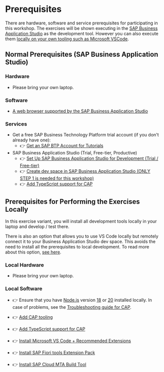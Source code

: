 # Prerequisites

There are hardware, software and service prerequisites for participating in this workshop. The exercises will be shown executing in the [SAP Business Application Studio](https://community.sap.com/topics/business-application-studio) as the development tool. However you can also execute them [locally on your own tooling such as Microsoft VSCode](#prerequisites-for-performing-the-exercises-locally).

## Normal Prerequisites (SAP Business Application Studio)

### Hardware

* Please bring your own laptop.

### Software

* [A web browser supported by the SAP Business Application Studio](https://help.sap.com/docs/SAP%20Business%20Application%20Studio/9d1db9835307451daa8c930fbd9ab264/8f46c6e6f86641cc900871c903761fd4.html#availability)

### Services

* Get a free SAP Business Technology Platform trial account (if you don't already have one):
  * 👉 [Get an SAP BTP Account for Tutorials](https://developers.sap.com/tutorials/btp-cockpit-setup.html)
* SAP Business Application Studio (Trial, Free-tier, Productive)
  * 👉 [Set Up SAP Business Application Studio for Development (Trial / Free-tier)](https://developers.sap.com/tutorials/appstudio-onboarding.html)
  * 👉 [Create dev space in SAP Business Application Studio (ONLY STEP 1 is needed for this workshop)](https://developers.sap.com/tutorials/hana-cloud-cap-create-project.html)
  * 👉 [Add TypeScript support for CAP](https://cap.cloud.sap/docs/node.js/typescript#enable-typescript-support)

## Prerequisites for Performing the Exercises Locally

In this exercise variant, you will install all development tools locally in your laptop and develop / test there.

There is also an option that allows you to use VS Code locally but remotely connect it to your Business Application Studio dev space. This avoids the need to install all the prerequisites to local development. To read more about this option, [see here](https://community.sap.com/t5/technology-blogs-by-members/access-sap-business-application-studio-as-a-remote-from-visual-studio-code/ba-p/13565427).

### Local Hardware

* Please bring your own laptop.

### Local Software

* 👉 Ensure that you have [Node.js](https://nodejs.org/en/download/) version [18](https://nodejs.org/dist/latest-v18.x/) or [20](https://nodejs.org/dist/latest-v20.x/) installed locally. In case of problems, see the [Troubleshooting guide for CAP](https://cap.cloud.sap/docs/get-started/troubleshooting#npm-installation).
  
* 👉 [Add CAP tooling](https://cap.cloud.sap/docs/get-started/jumpstart#_2-install-cap-s-cds-dk)

* 👉 [Add TypeScript support for CAP](https://cap.cloud.sap/docs/node.js/typescript#enable-typescript-support)

* 👉 [Install Microsoft VS Code + Recommended Extensions](https://cap.cloud.sap/docs/get-started/jumpstart#_6-install-visual-studio-code)

* 👉 [Install SAP Fiori tools Extension Pack](https://marketplace.visualstudio.com/items?itemName=SAPSE.sap-ux-fiori-tools-extension-pack)

* 👉 [Install SAP Cloud MTA Build Tool](https://sap.github.io/cloud-mta-build-tool/download/)  